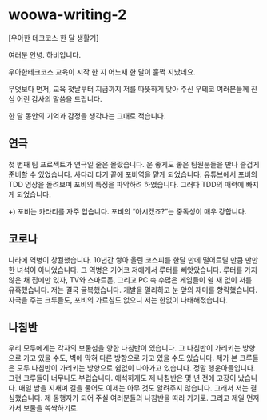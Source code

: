 # woowa-writing-2

[우아한 테크코스 한 달 생활기]

여러분 안녕. 하비입니다.

우아한테크코스 교육이 시작 한 지 어느새 한 달이 훌쩍 지났네요. 

무엇보다 먼저, 교육 첫날부터 지금까지 저를 따뜻하게 맞아 주신 우테코 여러분들께 진심 어린 감사의 말씀을 드립니다. 

한 달 동안의 기억과 감정을 생각나는 그대로 적습니다.

## 연극
첫 번째 팀 프로젝트가 연극일 줄은 몰랐습니다. 
운 좋게도 좋은 팀원분들을 만나 즐겁게 준비할 수 있었습니다. 
사다리 타기 끝에 포비역을 맡게 되었습니다. 
유튜브에서 포비의 TDD 영상을 돌려보며 포비의 특징을 파악하려 하였습니다. 
그러다 TDD의 매력에 빠지게 되었습니다.

+) 포비는 카라티를 자주 입습니다.  포비의 “아시겠죠?”는 중독성이 매우 강합니다.

## 코로나
나라에 역병이 창궐했습니다. 
10년간 쌓아 올린 코스피를 한달 만에 떨어트릴 만큼 만만한 녀석이 아니었습니다. 
그 역병은 기어코 저에게서 루터를 빼앗았습니다. 
루터를 가지 않은 채 집에만 있자, 
TV와 스마트폰, 그리고 PC 속 수많은 게임들이 쉴 새 없이 저를 유혹했습니다. 
저는 결국 굴복했습니다. 
개발을 멀리하고 눈 앞의 재미를 향락했습니다. 
자극을 주는 크루들도, 포비의 가르침도 없으니 저는 한없이 나태해졌습니다.

## 나침반
우리 모두에게는 각자의 보물섬을 향한 나침반이 있습니다. 
그 나침반이 가리키는 방향으로 가고 있을 수도, 
벽에 막혀 다른 방향으로 가고 있을 수도 있습니다. 
제가 본 크루들은 모두 나침반이 가리키는 방향으로 쉼없이 나아가고 있습니다. 
정말 행운아들입니다. 
그런 크루들이 너무나도 부럽습니다. 
애석하게도 제 나침반은 몇 년 전에 고장이 났습니다. 
매일 밤을 지새며 길을 물어도 이제는 아무 것도 알려주지 않습니다. 
그래서 저는 결심했습니다. 
제 동행자가 되어 주실 여러분들의 나침반을 따라 가기로. 
그리고 제일 먼저 가서 보물을 쓱싹하기로.

